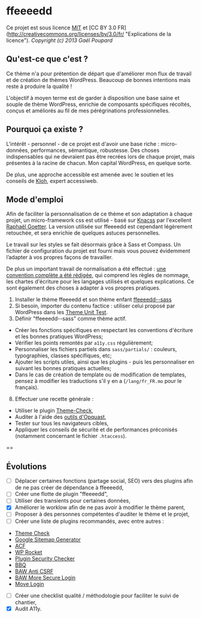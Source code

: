 ffeeeedd
========

Ce projet est sous licence [MIT](http://opensource.org/licenses/MIT "The MIT licence") et [CC BY 3.0 FR] (http://creativecommons.org/licenses/by/3.0/fr/ "Explications de la licence").
*Copyright (c) 2013 Gaël Poupard*

Qu'est-ce que c'est ?
---------------------

Ce thème n'a pour prétention de départ que d'améliorer mon flux de travail et de création de thèmes WordPress. Beaucoup de bonnes intentions mais reste à produire la qualité !

L'objectif à moyen terme est de garder à disposition une base saine et souple de thème WordPress, enrichie de composants spécifiques récoltés, conçus et améliorés au fil de mes pérégrinations professionnelles.

Pourquoi ça existe ?
--------------------

L'intérêt - personnel - de ce projet est d'avoir une base riche : micro-données, performances, sémantique, robustesse. Des choses indispensables qui ne devraient pas être recrées lors de chaque projet, mais présentes à la racine de chacun. Mon capital WordPress, en quelque sorte.

De plus, une approche accessible est amenée avec le soutien et les conseils de [Kloh](http://www.kloh.ch/ "Kloh.ch"), expert accessiweb.

Mode d'emploi
-------------

Afin de faciliter la personnalisation de ce thème et son adaptation à chaque projet, un micro-framework css est utilisé - basé sur [Knacss](http://knacss.com/ "Knaccs.com") par l'excellent [Raphaël Goetter](http://goetter.fr/ "Goetter.fr"). La version utilisée sur ffeeeedd est cependant légèrement retouchée, et sera enrichie de quelques astuces personnelles.

Le travail sur les styles se fait désormais grâce à Sass et Compass. Un fichier de configuration du projet est fourni mais vous pouvez évidemment l’adapter à vos propres façons de travailler.

De plus un important travail de normalisation a été effectué : [une convention complète a été rédigée](https://github.com/ffoodd/Convention "La convention sur GitHub"), qui comprend les règles de nommage, les chartes d'écriture pour les langages utilisés et quelques explications. Ce sont également des choses à adapter à vos propres pratiques.

1. Installer le thème ffeeeedd et son thème enfant [ffeeeedd--sass](https://github.com/ffoodd/ffeeeedd--sass)
2. Si besoin, importer du contenu factice : utiliser celui proposé par WordPress dans les [Theme Unit Test](http://codex.wordpress.org/Theme_Unit_Test).
3. Définir "ffeeeedd--sass" comme thème actif.
 * Créer les fonctions spécifiques en respectant les conventions d'écriture et les bonnes pratiques WordPress;
 * Vérifier les points remontés par `a11y.css` régulièrement;
 * Personnaliser les fichiers partiels dans `sass/partials/` : couleurs, typographies, classes spécifiques, etc;
 * Ajouter les scripts utiles, ainsi que les plugins - puis les personnaliser en suivant les bonnes pratiques actuelles;
 * Dans le cas de création de template ou de modification de templates, pensez à modifier les traductions s'il y en a (`/lang/fr_FR.mo` pour le français).
8. Effectuer une recette générale :
 * Utiliser le plugin [Theme-Check](http://wordpress.org/plugins/theme-check/),
 * Auditer à l'aide des [outils d'Opquast](http://opquast.com/fr/#outils),
 * Tester sur tous les navigateurs cibles,
 * Appliquer les conseils de sécurité et de performances préconisés (notamment concernant le fichier `.htaccess`).

==

Évolutions
----------

- [ ] Déplacer certaines fonctions (partage social, SEO) vers des plugins afin de ne pas créer de dépendance à ffeeeedd,
- [ ] Créer une flotte de plugin "ffeeeedd",
- [ ] Utiliser des transients pour certaines données,
- [x] Améliorer le worklow afin de ne pas avoir à modifier le thème parent,
- [ ] Proposer à des personnes compétentes d'auditer le thème et le projet,
- [ ] Créer une liste de plugins recommandés, avec entre autres :
 - [Theme Check](http://wordpress.org/plugins/theme-check/)
 - [Google Sitemap Generator](http://wordpress.org/plugins/google-sitemap-generator/)
 - [ACF](http://www.advancedcustomfields.com/ 'Advanced Custom Fields')
 - [WP Rocket](http://wp-rocket.me/)
 - [Plugin Security Checker]('http://blog.secupress.fr/plugin-security-checker-nutilisez-pas-plugins-vulnerables-118.html')
 - [BBQ]('http://blog.secupress.fr/block-bad-queries-ou-bbq-pour-les-intimes-79.html')
 - [BAW Anti CSRF]('http://blog.secupress.fr/anti-csrf-ou-comment-se-premunir-de-la-faille-csrf-sous-wordpress-85.html')
 - [BAW More Secure Login]('http://blog.secupress.fr/more-secure-login-ajoutez-une-authentification-forte-a-votre-site-104.html')
 - [Move Login]('http://blog.secupress.fr/move-login-changer-url-page-login-32.html')
- [ ] Créer une checklist qualité / méthodologie pour faciliter le suivi de chantier,
- [x] Audit A11y.
